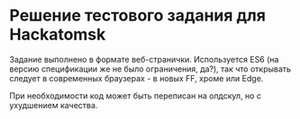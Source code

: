 # Решение тестового задания для Hackatomsk
Задание выполнено в формате веб-странички. Используется ES6 (на версию спецификации же не было ограничения, да?),
так что открывать следует в современных браузерах - в новых FF, хроме или Edge.

При необходимости код может быть переписан на олдскул, но с ухудшением качества.

